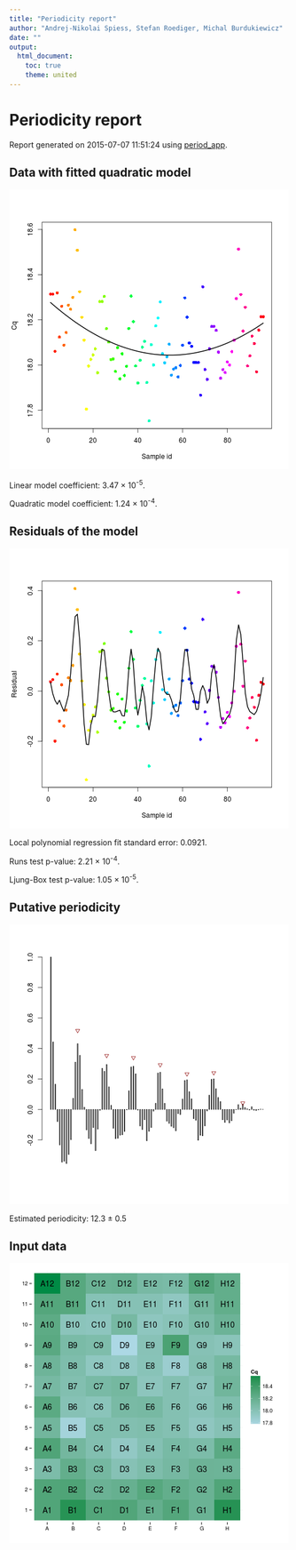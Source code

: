 ```yaml
---
title: "Periodicity report"
author: "Andrej-Nikolai Spiess, Stefan Roediger, Michal Burdukiewicz"
date: ""
output:
  html_document:
    toc: true
    theme: united
---
```


# Periodicity report

Report generated on 2015-07-07 11:51:24 using [period_app](https://michbur.shinyapps.io/period_app).

## Data with fitted quadratic model

![plot of chunk unnamed-chunk-1](figure/unnamed-chunk-1-1.png) 

Linear model coefficient: 3.47 &times; 10<sup>-5</sup>.  

Quadratic model coefficient: 1.24 &times; 10<sup>-4</sup>.  

## Residuals of the model

![plot of chunk unnamed-chunk-2](figure/unnamed-chunk-2-1.png) 

Local polynomial regression fit standard error: 0.0921.

Runs test p-value: 2.21 &times; 10<sup>-4</sup>.  

Ljung-Box test p-value: 1.05 &times; 10<sup>-5</sup>.

## Putative periodicity

![plot of chunk unnamed-chunk-3](figure/unnamed-chunk-3-1.png) 

Estimated periodicity: 12.3 ± 0.5

## Input data

![plot of chunk unnamed-chunk-4](figure/unnamed-chunk-4-1.png) 

